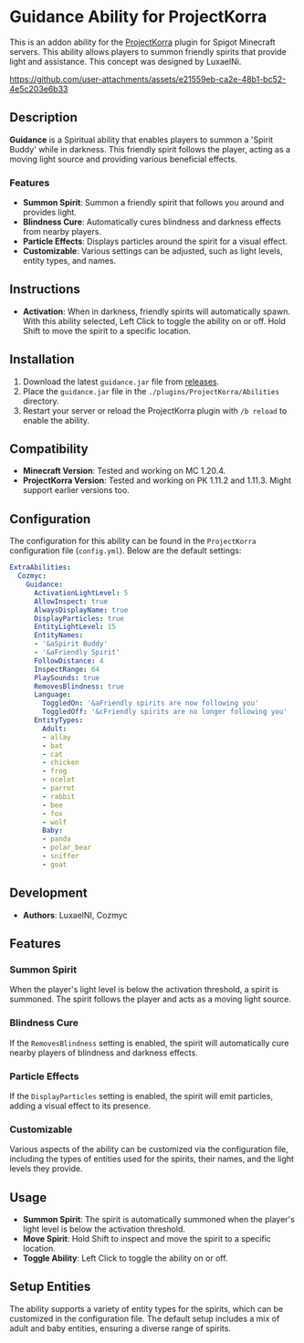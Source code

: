 # Guidance Ability for ProjectKorra

This is an addon ability for the [ProjectKorra](https://projectkorra.com/) plugin for Spigot Minecraft servers. This
ability allows players to summon friendly spirits that provide light and assistance. This concept was designed by
LuxaelNi.

https://github.com/user-attachments/assets/e21559eb-ca2e-48b1-bc52-4e5c203e6b33

## Description

**Guidance** is a Spiritual ability that enables players to summon a 'Spirit Buddy' while in darkness. This friendly
spirit follows the player, acting as a moving light source and providing various beneficial effects.

### Features

- **Summon Spirit**: Summon a friendly spirit that follows you around and provides light.
- **Blindness Cure**: Automatically cures blindness and darkness effects from nearby players.
- **Particle Effects**: Displays particles around the spirit for a visual effect.
- **Customizable**: Various settings can be adjusted, such as light levels, entity types, and names.

## Instructions

- **Activation**: When in darkness, friendly spirits will automatically spawn. With this ability selected, Left Click to
  toggle the ability on or off. Hold Shift to move the spirit to a specific location.

## Installation

1. Download the latest `guidance.jar` file from [releases](https://github.com/CozmycDev/PK-Guidance/releases).
2. Place the `guidance.jar` file in the `./plugins/ProjectKorra/Abilities` directory.
3. Restart your server or reload the ProjectKorra plugin with `/b reload` to enable the ability.

## Compatibility

- **Minecraft Version**: Tested and working on MC 1.20.4.
- **ProjectKorra Version**: Tested and working on PK 1.11.2 and 1.11.3. Might support earlier versions too.

## Configuration

The configuration for this ability can be found in the `ProjectKorra` configuration file (`config.yml`). Below are the
default settings:

```yaml
ExtraAbilities:
  Cozmyc:
    Guidance:
      ActivationLightLevel: 5
      AllowInspect: true
      AlwaysDisplayName: true
      DisplayParticles: true
      EntityLightLevel: 15
      EntityNames:
      - '&aSpirit Buddy'
      - '&aFriendly Spirit'
      FollowDistance: 4
      InspectRange: 64
      PlaySounds: true
      RemovesBlindness: true
      Language:
        ToggledOn: '&aFriendly spirits are now following you'
        ToggledOff: '&cFriendly spirits are no longer following you'
      EntityTypes:
        Adult:
        - allay
        - bat
        - cat
        - chicken
        - frog
        - ocelot
        - parrot
        - rabbit
        - bee
        - fox
        - wolf
        Baby:
        - panda
        - polar_bear
        - sniffer
        - goat
```

## Development

- **Authors**: LuxaelNI, Cozmyc

## Features

### Summon Spirit

When the player's light level is below the activation threshold, a spirit is summoned. The spirit follows the player and
acts as a moving light source.

### Blindness Cure

If the `RemovesBlindness` setting is enabled, the spirit will automatically cure nearby players of blindness and
darkness effects.

### Particle Effects

If the `DisplayParticles` setting is enabled, the spirit will emit particles, adding a visual effect to its presence.

### Customizable

Various aspects of the ability can be customized via the configuration file, including the types of entities used for
the spirits, their names, and the light levels they provide.

## Usage

- **Summon Spirit**: The spirit is automatically summoned when the player's light level is below the activation
  threshold.
- **Move Spirit**: Hold Shift to inspect and move the spirit to a specific location.
- **Toggle Ability**: Left Click to toggle the ability on or off.

## Setup Entities

The ability supports a variety of entity types for the spirits, which can be customized in the configuration file. The
default setup includes a mix of adult and baby entities, ensuring a diverse range of spirits.
